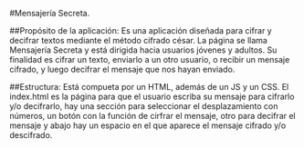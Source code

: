 #Mensajería Secreta.

##Propósito de la aplicación:
Es una aplicación diseñada para cifrar y decifrar textos mediante el método cifrado césar. La página se llama Mensajería Secreta y está dirigida hacia usuarios jóvenes y adultos. Su finalidad es cifrar un texto, enviarlo a un otro usuario, o recibir un mensaje cifrado, y luego decifrar el mensaje que nos hayan enviado.

##Estructura:
Está compueta por un HTML, además de un JS y un CSS. El index.html es la página para que el usuario escriba su mensaje para cifrarlo y/o decifrarlo, hay una sección para seleccionar el desplazamiento con números, un botón con la función de cirfrar el mensaje, otro para decifrar el mensaje y abajo hay un espacio en el que aparece el mensaje cifrado y/o descifrado.
